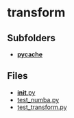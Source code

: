 # transform

## Subfolders

- [__pycache__](__pycache__)

## Files

- [__init__.py](__init__.py)
- [test_numba.py](test_numba.py)
- [test_transform.py](test_transform.py)
